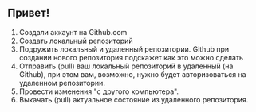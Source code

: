 ## Привет!

1. Создали аккаунт на Github.com
2. Создать локальный репозиторий
3. Подружить локальный и удаленный репозитории. Github при создании нового репозитория подскажет как это можно сделать
4. Отправить (pull) ваш локальный репозиторий в удаленный (на Github), при этом вам, возможно, нужно будет авторизоваться на удаленном репозитории.
5. Провести изменения "с другого компьютера".
6. Выкачать (pull) актуальное состояние из удаленного репозитория.
